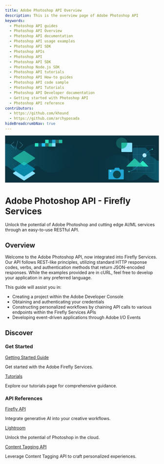 ```yaml
---
title: Adobe Photoshop API Overview
description: This is the overview page of Adobe Photoshop API
keywords:
  - Photoshop API guides
  - Photoshop API Overview
  - Photoshop API documentation
  - Photoshop API usage examples
  - Photoshop API SDK
  - Photoshop APIs
  - Photoshop API
  - Photoshop API SDK
  - Photoshop Node.js SDK
  - Photoshop API tutorials
  - Photoshop API How-to guides  
  - Photoshop API code sample
  - Photoshop API Tutorials
  - Photoshop API Developer documentation
  - Getting started with Photoshop API
  - Photoshop API reference
contributors:
  - https://github.com/khound
  - https://github.com/archyposada
hideBreadcrumbNav: true
---
```


<Hero slots="image, heading, text" background="rgb(64, 34, 138)"/>

![Hero image](./hero.png)

# Adobe Photoshop API - Firefly Services

Unlock the potential of Adobe Photoshop and cutting edge AI/ML services through an easy-to-use RESTful API.

## Overview

Welcome to the Adobe Photoshop API, now integrated into Firefly Services. Our API follows REST-like principles, utilizing standard HTTP response codes, verbs, and authentication methods that return JSON-encoded responses. While the examples provided are in cURL, feel free to develop your application in any preferred language.

This guide will assist you in:
- Creating a project within the Adobe Developer Console
- Obtaining and authenticating your credentials
- Constructing personalized workflows by chaining API calls to various endpoints within the Firefly Services APIs
- Developing event-driven applications through Adobe I/O Events

## Discover

<DiscoverBlock slots="heading, link, text"/>

### Get Started

[Getting Started Guide](../guides/get-started.md)

Get started with the Adobe Firefly Services.

<DiscoverBlock slots="link, text"/>

[Tutorials](../guides/tutorials/index.md) 

Explore our tutorials page for comprehensive guidance.  

<DiscoverBlock slots="heading, link, text"/>

### API References

[Firefly API](..firefly-api/guides/api/generative_expand/index.md)

Integrate generative AI into your creative workflows.

<DiscoverBlock slots="link, text"/>

[Lightroom](../lightroom/api/lightroom_applyPresets.md)

Unlock the potential of Photoshop in the cloud.

<DiscoverBlock slots="link, text"/>

[Content Tagging API](https://experienceleague.adobe.com/docs/experience-platform/intelligent-services/content-commerce-ai/overview.html)

Leverage Content Tagging API to craft personalized experiences. 

<br/><br/><br/><br/>
